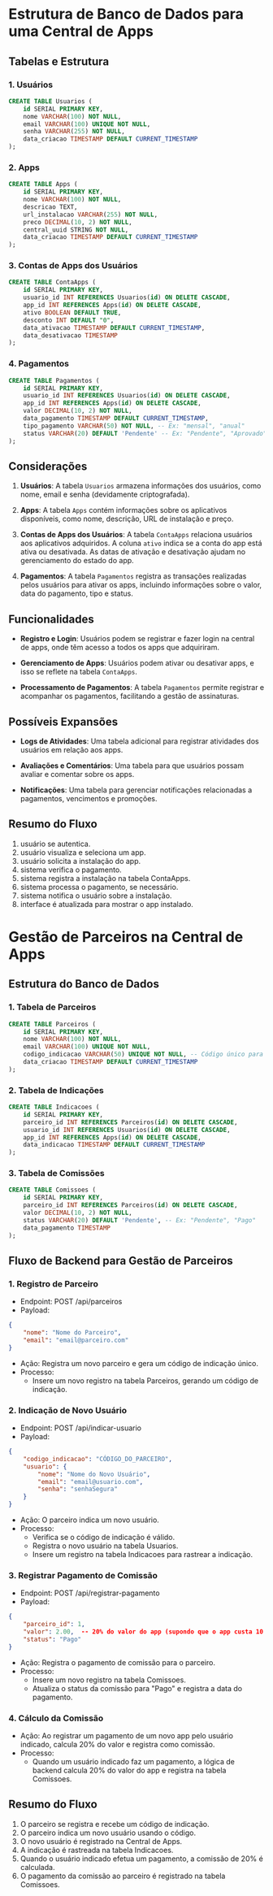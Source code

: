 # Estrutura de Banco de Dados para uma Central de Apps

## Tabelas e Estrutura

### 1. **Usuários**
```sql
CREATE TABLE Usuarios (
    id SERIAL PRIMARY KEY,
    nome VARCHAR(100) NOT NULL,
    email VARCHAR(100) UNIQUE NOT NULL,
    senha VARCHAR(255) NOT NULL,
    data_criacao TIMESTAMP DEFAULT CURRENT_TIMESTAMP
);
```

### 2. **Apps**
```sql
CREATE TABLE Apps (
    id SERIAL PRIMARY KEY,
    nome VARCHAR(100) NOT NULL,
    descricao TEXT,
    url_instalacao VARCHAR(255) NOT NULL,
    preco DECIMAL(10, 2) NOT NULL,
    central_uuid STRING NOT NULL,
    data_criacao TIMESTAMP DEFAULT CURRENT_TIMESTAMP
);
```

### **3. Contas de Apps dos Usuários**

```sql
CREATE TABLE ContaApps (
    id SERIAL PRIMARY KEY,
    usuario_id INT REFERENCES Usuarios(id) ON DELETE CASCADE,
    app_id INT REFERENCES Apps(id) ON DELETE CASCADE,
    ativo BOOLEAN DEFAULT TRUE,
    desconto INT DEFAULT "0",
    data_ativacao TIMESTAMP DEFAULT CURRENT_TIMESTAMP,
    data_desativacao TIMESTAMP
);
```

### **4. Pagamentos**

```sql
CREATE TABLE Pagamentos (
    id SERIAL PRIMARY KEY,
    usuario_id INT REFERENCES Usuarios(id) ON DELETE CASCADE,
    app_id INT REFERENCES Apps(id) ON DELETE CASCADE,
    valor DECIMAL(10, 2) NOT NULL,
    data_pagamento TIMESTAMP DEFAULT CURRENT_TIMESTAMP,
    tipo_pagamento VARCHAR(50) NOT NULL, -- Ex: "mensal", "anual"
    status VARCHAR(20) DEFAULT 'Pendente' -- Ex: "Pendente", "Aprovado", "Cancelado"
);
```

## Considerações

1. **Usuários**: A tabela `Usuarios` armazena informações dos usuários, como nome, email e senha (devidamente criptografada).

2. **Apps**: A tabela `Apps` contém informações sobre os aplicativos disponíveis, como nome, descrição, URL de instalação e preço.

3. **Contas de Apps dos Usuários**: A tabela `ContaApps` relaciona usuários aos aplicativos adquiridos. A coluna `ativo` indica se a conta do app está ativa ou desativada. As datas de ativação e desativação ajudam no gerenciamento do estado do app.

4. **Pagamentos**: A tabela `Pagamentos` registra as transações realizadas pelos usuários para ativar os apps, incluindo informações sobre o valor, data do pagamento, tipo e status.

## Funcionalidades

- **Registro e Login**: Usuários podem se registrar e fazer login na central de apps, onde têm acesso a todos os apps que adquiriram.
  
- **Gerenciamento de Apps**: Usuários podem ativar ou desativar apps, e isso se reflete na tabela `ContaApps`.

- **Processamento de Pagamentos**: A tabela `Pagamentos` permite registrar e acompanhar os pagamentos, facilitando a gestão de assinaturas.

## Possíveis Expansões

- **Logs de Atividades**: Uma tabela adicional para registrar atividades dos usuários em relação aos apps.

- **Avaliações e Comentários**: Uma tabela para que usuários possam avaliar e comentar sobre os apps.

- **Notificações**: Uma tabela para gerenciar notificações relacionadas a pagamentos, vencimentos e promoções.

## Resumo do Fluxo
1. usuário se autentica.
2. usuário visualiza e seleciona um app.
3. usuário solicita a instalação do app.
4. sistema verifica o pagamento.
5. sistema registra a instalação na tabela ContaApps.
6. sistema processa o pagamento, se necessário.
7. sistema notifica o usuário sobre a instalação.
8. interface é atualizada para mostrar o app instalado.

# Gestão de Parceiros na Central de Apps

## Estrutura do Banco de Dados

### 1. **Tabela de Parceiros**
```sql
CREATE TABLE Parceiros (
    id SERIAL PRIMARY KEY,
    nome VARCHAR(100) NOT NULL,
    email VARCHAR(100) UNIQUE NOT NULL,
    codigo_indicacao VARCHAR(50) UNIQUE NOT NULL, -- Código único para indicação
    data_criacao TIMESTAMP DEFAULT CURRENT_TIMESTAMP
);
```

### 2. **Tabela de Indicações**

```sql
CREATE TABLE Indicacoes (
    id SERIAL PRIMARY KEY,
    parceiro_id INT REFERENCES Parceiros(id) ON DELETE CASCADE,
    usuario_id INT REFERENCES Usuarios(id) ON DELETE CASCADE,
    app_id INT REFERENCES Apps(id) ON DELETE CASCADE,
    data_indicacao TIMESTAMP DEFAULT CURRENT_TIMESTAMP
);
```

### 3. **Tabela de Comissões**

```sql
CREATE TABLE Comissoes (
    id SERIAL PRIMARY KEY,
    parceiro_id INT REFERENCES Parceiros(id) ON DELETE CASCADE,
    valor DECIMAL(10, 2) NOT NULL,
    status VARCHAR(20) DEFAULT 'Pendente', -- Ex: "Pendente", "Pago"
    data_pagamento TIMESTAMP
);
```
## Fluxo de Backend para Gestão de Parceiros

### 1. **Registro de Parceiro**

- Endpoint: POST /api/parceiros
- Payload:
```json
{
    "nome": "Nome do Parceiro",
    "email": "email@parceiro.com"
}
```
- Ação: Registra um novo parceiro e gera um código de indicação único.
- Processo:
    - Insere um novo registro na tabela Parceiros, gerando um código de indicação.

### 2. **Indicação de Novo Usuário**
- Endpoint: POST /api/indicar-usuario
- Payload:
```json
{
    "codigo_indicacao": "CÓDIGO_DO_PARCEIRO",
    "usuario": {
        "nome": "Nome do Novo Usuário",
        "email": "email@usuario.com",
        "senha": "senhaSegura"
    }
}
```

- Ação: O parceiro indica um novo usuário.
- Processo:
    - Verifica se o código de indicação é válido.
    - Registra o novo usuário na tabela Usuarios.
    - Insere um registro na tabela Indicacoes para rastrear a indicação.

### 3. **Registrar Pagamento de Comissão**
- Endpoint: POST /api/registrar-pagamento
- Payload:
```json
{
    "parceiro_id": 1,
    "valor": 2.00,  -- 20% do valor do app (supondo que o app custa 10.00)
    "status": "Pago"
}
```
- Ação: Registra o pagamento de comissão para o parceiro.
- Processo:
    - Insere um novo registro na tabela Comissoes.
    - Atualiza o status da comissão para "Pago" e registra a data do pagamento.

### 4. **Cálculo da Comissão**
- Ação: Ao registrar um pagamento de um novo app pelo usuário indicado, calcula 20% do valor e registra como comissão.
- Processo:
    - Quando um usuário indicado faz um pagamento, a lógica de backend calcula 20% do valor do app e registra na tabela Comissoes.

## Resumo do Fluxo
1. O parceiro se registra e recebe um código de indicação.
2. O parceiro indica um novo usuário usando o código.
3. O novo usuário é registrado na Central de Apps.
4. A indicação é rastreada na tabela Indicacoes.
5. Quando o usuário indicado efetua um pagamento, a comissão de 20% é calculada.
6. O pagamento da comissão ao parceiro é registrado na tabela Comissoes.
